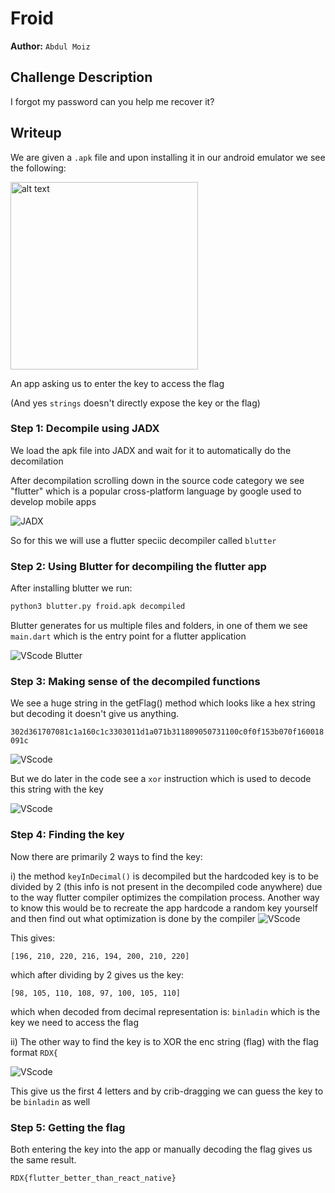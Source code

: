 

# Froid

**Author:** `Abdul Moiz`

## Challenge Description
I forgot my password can you help me recover it?

## Writeup

We are given a `.apk` file and upon installing it in our android emulator we see the following:  

<img src="img/img1.jpg" alt="alt text" width="300"/>

An app asking us to enter the key to access the flag

(And yes `strings` doesn't directly expose the key or the flag)

### Step 1: Decompile using JADX

We load the apk file into JADX and wait for it to automatically do the decomilation

After decompilation scrolling down in the source code category we see "flutter" which is a popular cross-platform language by google used to develop mobile apps

![JADX](img/img2.png)


So for this we will use a flutter speciic decompiler called `blutter`


### Step 2: Using Blutter for decompiling the flutter app

After installing blutter we run:

```bash
python3 blutter.py froid.apk decompiled
```

Blutter generates for us multiple files and folders, in one of them we see `main.dart` which is the entry point for a flutter application

![VScode Blutter](img/img3.png)

### Step 3: Making sense of the decompiled functions

We see a huge string in the getFlag() method which looks like a hex string but decoding it doesn't give us anything.

`302d361707081c1a160c1c3303011d1a071b311809050731100c0f0f153b070f160018091c`

![VScode](img/img4.png)

But we do later in the code see a `xor` instruction which is used to decode this string with the key

![VScode](img/img5.png)

### Step 4: Finding the key
Now there are primarily 2 ways to find the key:

i) the method `keyInDecimal()` is decompiled but the hardcoded key is to be divided by 2 (this info is not present in the decompiled code anywhere) due to the way flutter compiler optimizes the compilation process. Another way to know this would be to recreate the app hardcode a random key yourself and then find out what optimization is done by the compiler
![VScode](img/img6.png)


This gives:
```
[196, 210, 220, 216, 194, 200, 210, 220]
```
which after dividing by 2 gives us the key:
```
[98, 105, 110, 108, 97, 100, 105, 110]
```
which when decoded from decimal representation is:
`binladin` which is the key we need to access the flag


ii) The other way to find the key is to XOR the enc string (flag) with the flag format `RDX{`

![VScode](img/img7.png)

This give us the first 4 letters and by crib-dragging we can guess the key to be `binladin` as well

### Step 5: Getting the flag

Both entering the key into the app or manually decoding the flag gives us the same result.

`RDX{flutter_better_than_react_native}`
